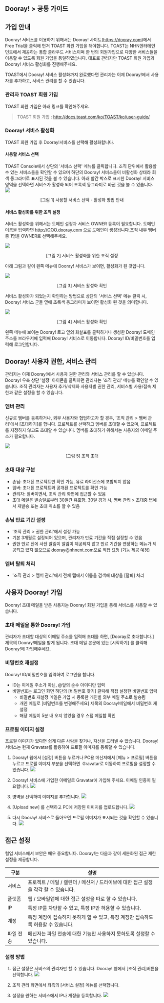 
## Dooray! > 공통 가이드

## 가입 안내

Dooray! 서비스를 이용하기 위해서는 Dooray! 사이트(https://dooray.com)에서 Free Trial을 클릭해 먼저 TOAST 회원 가입을 해야합니다. TOAST는 NHN엔터테인먼트에서 제공하는 통합 클라우드 서비스이며 한 번의 회원가입으로 다양한 서비스들을 이용할 수 있도록 회원 가입을 통일하였습니다. 대표로 관리자만 TOAST 회원 가입과 Dooray! 서비스 활성화를 진행해주세요. 

TOAST에서 Dooray! 서비스 활성화까지 완료했다면 관리자는 이제 Dooray!에서 사용자를 추가하고, 서비스 관리를 할 수 있습니다. 

### 관리자 TOAST 회원 가입
TOAST 회원 가입은 아래 링크를 확인해주세요. 

> TOAST 회원 가입 : http://docs.toast.com/ko/TOAST/ko/user-guide/  

### Dooray! 서비스 활성화
TOAST 회원 가입 후 Dooray!서비스를 선택해 활성화합니다.  

#### 사용할 서비스 선택
TOAST Console에서 상단의 '서비스 선택' 메뉴를 클릭합니다. 조직 단위에서 활용할 수 있는 서비스들을 확인할 수 있으며 하단의 Dooray! 서비스들이 비활성화 상태라 회색 동그라미로 표시된 것을 볼 수 있습니다. 아래 빨간 박스로 표시한 Dooray! 서비스 영역을 선택하면 서비스가 활성화 되어 초록색 동그라미로 바뀐 것을 볼 수 있습니다. 
![](http://static.toastoven.net/prod_dooray_project/common/common01.png)
<center>[그림 1] 사용할 서비스 선택 - 활성화 방법 안내 </center> 
  
#### 서비스 활성화를 위한 조직 설정
서비스 활성화를 위해서는 도메인 설정과 서비스 OWNER 등록이 필요합니다. 도메인 이름을 입력하면 http://OOO.dooray.com 으로 도메인이 생성됩니다.조직 내부 멤버 중 1명을 OWNER로 선택해주세요.  

![](http://static.toastoven.net/prod_dooray_project/common/common02.png)
<center>[그림 2] 서비스 활성화를 위한 조직 설정 </center> 

아래 그림과 같이 왼쪽 메뉴에 Dooray! 서비스가 보이면, 활성화가 된 것입니다.  

![](http://static.toastoven.net/prod_dooray_project/common/common03.png)
<center>[그림 3] 서비스 활성화 확인 </center> 

서비스 활성화가 되었는지 확인하는 방법으로 상단의 '서비스 선택' 메뉴 클릭 시, Dooray! 서비스 군들 옆에 초록색 동그라미가 보이면 활성화 된 것을 의미합니다. 

![](http://static.toastoven.net/prod_dooray_project/common/common04.png)
<center>[그림 4] 서비스 활성화 확인 </center> 

왼쪽 메뉴에 보이는 Dooray! 로고 옆의 화살표를 클릭하거나 생성한 Dooray! 도메인 주소를 브라우저에 입력해 Dooray! 서비스로 이동합니다. Dooray! ID/비밀번호를 입력해 로그인합니다.     

## Dooray! 사용자 권한, 서비스 관리 
관리자는 이제 Dooray!에서 사용자 권한 관리와 서비스 관리를 할 수 있습니다. Dooray! 우측 상단 '설정' 아이콘을 클릭하면 관리자는 '조직 관리' 메뉴를 확인할 수 있습니다. 조직 관리자는 사용자 추가/삭제와 사용자별 권한 관리, 서비스별 사용/접속 제한과 같은 설정을 할 수 있습니다.
 
### 멤버 관리 
신규로 멤버를 등록하거나, 외부 사용자와 협업하고자 할 경우, '조직 관리 > 멤버 관리'에서 [초대하기]를 합니다. 프로젝트를 선택하고 멤버를 초대할 수 있으며, 프로젝트를 지정하지 않고도 초대할 수 있습니다. 멤버를 초대하기 위해서는 사용자의 이메일 주소가 필요합니다.  

![](http://static.toastoven.net/prod_dooray_project/common/common05.png)
<center>[그림 5] 조직 초대 </center> 

### 초대 대상 구분 
- 손님: 초대된 프로젝트만 확인 가능, 유료 라이선스에 포함되지 않음  
- 멤버: 초대된 프로젝트와 공개된 프로젝트를 확인 가능 
- 관리자: 멤버이면서, 조직 관리 화면에 접근할 수 있음  
- 초대 메일은 발송일로부터 30일간 유효함. 30일 경과 시, 멤버 관리 > 초대중 탭에서 재발송 또는 초대 취소를 할 수 있음 
### 손님 만료 기간 설정 
- '조직 관리 > 권한 관리'에서 설정 가능
- 기본 3개월로 설정되어 있으며, 관리자가 만료 기간을 직접 설정할 수 있음 
- 권한 만료 전에 사전 알림이 알림이 제공되지 않고 만료 기간을 연장하는 메뉴가 제공되고 있지 않으므로 dooray@nhnent.com으로 직접 요청 (기능 제공 예정)
### 멤버 탈퇴 처리  
- '조직 관리 > 멤버 관리'에서 전체 탭에서 이름을 검색해 대상을 [탈퇴] 처리
  
## 사용자 Dooray! 가입  
Dooray! 초대 메일을 받은 사용자는 Dooray! 회원 가입을 통해 서비스를 사용할 수 있습니다. 

### 초대 메일을 통한 Dooray! 가입
관리자가 초대할 대상의 이메일 주소를 입력해 초대를 하면, [Dooray로 초대합니다.] 제목의 Dooray!메일을 받게 됩니다. 초대 메일 본문에 있는 [시작하기] 를 클릭해 Dooray!에 가입해주세요. 

### 비밀번호 재설정 
Dooray! ID/비밀번호를 입력하여 로그인을 합니다.
- ID는 이메일 주소가 아닌, @앞의 순수 아이디만 입력
- 비밀번호는 로그인 화면 하단의 [비밀번호 찾기] 클릭해 직접 설정한 비밀번호 입력
   - 비밀번호 재설정 메일은 가입 시 등록한 개인별 외부 메일 주소로 발송됨
   - 개인 메일로 [비밀번호를 변경해주세요] 제목의 Dooray!메일에서 비밀번호 재설정 
   - 해당 메일이 5분 내 오지 않았을 경우 스팸 메일함 확인 
   
### 프로필 이미지 설정
프로필 이미지가 있다면 쉽게 다른 사람을 찾거나, 자신을 드러낼 수 있습니다.
Dooray! 서비스는 현재 Gravatar를 활용하여 프로필 이미지를 등록할 수 있습니다.

1. Dooray! 웹에서 [설정] 버튼을 누르거나 PC용 메신저에서 [메뉴 > 프로필] 버튼을 누르고 프로필 이미지 부분을 선택하면  Gravatar로 이동하여 프로필을 설정할 수 있습니다.
![](http://static.toastoven.net/prod_dooray_messenger/profile1.png)

2. Dooray! 서비스에 가입한 이메일로 Gravatar에 가입해 주세요. 이메일 인증이 필요합니다.
![](http://static.toastoven.net/prod_dooray_messenger/profile2.png)

3. 영역을 선택하여 이미지를 추가합니다.
![](http://static.toastoven.net/prod_dooray_messenger/profile3.png)

4. [Upload new\] 를 선택하고 PC에 저장된 이미지를 업로드합니다.
![](http://static.toastoven.net/prod_dooray_messenger/profile4.png)

5. 다시 Dooray\! 서비스로 돌아오면 프로필 이미지가 표시되는 것을 확인할 수 있습니다.
![](http://static.toastoven.net/prod_dooray_messenger/profile5.png)

## 접근 설정
협업 서비스에서 보안은 매우 중요합니다. Dooray!는 다음과 같이 세분화된 접근 제한 설정을 제공합니다.

|구분|설명|
|---|---|
|서비스|프로젝트 / 메일 / 캘린더 / 메신저 / 드라이브에 대한 접근 설정을 각각 할 수 있습니다.|
|플랫폼|웹 / 모바일앱에 대한 접근 설정을 따로 할 수 있습니다.|
|IP|특정 IP를 차단할 수 있고, 특정 IP만 허용할 수 있습니다.|
|계정|특정 계정이 접속하지 못하게 할 수 있고, 특정 계정만 접속하도록 허용할 수 있습니다.|
|파일 전송| 메신저는 파일 전송에 대한 기능만 사용하지 못하도록 설정할 수 있습니다.|

### 설정 방법

1. 접근 설정은 서비스의 관리자만 할 수 있습니다. Dooray! 웹에서 [조직 관리]버튼을 선택합니다.
![](http://static.toastoven.net/prod_dooray_messenger/acl1.png)

2. 조직 관리 화면에서 좌측의 [서비스 설정] 메뉴를 선택합니다.

3. 설정을 원하는 서비스에서 IP나 계정을 등록합니다.
![](http://static.toastoven.net/prod_dooray_messenger/acl2.png)
